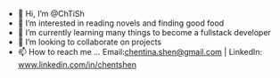 - 👋 Hi, I’m @ChTiSh
- 👀 I’m interested in reading novels and finding good food
- 🌱 I’m currently learning many things to become a fullstack developer
- 💞️ I’m looking to collaborate on projects
- 📫 How to reach me ... Email:chentina.shen@gmail.com   |   LinkedIn: www.linkedin.com/in/chentshen

     

<!---
ChTiSh is a ✨ special ✨ repository because its `README.md` (this file) appears on your GitHub profile.
You can click the Preview link to take a look at your changes.
--->
